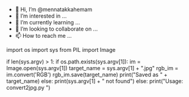 - 👋 Hi, I’m @mennatakkahemam
- 👀 I’m interested in ...
- 🌱 I’m currently learning ...
- 💞️ I’m looking to collaborate on ...
- 📫 How to reach me ...

<!---
mennatakkahemam/mennatakkahemam is a ✨ special ✨ repository because its `README.md` (this file) appears on your GitHub profile.
You can click the Preview link to take a look at your changes.
--->
import os
import sys
from PIL import Image

if len(sys.argv) > 1:
    if os.path.exists(sys.argv[1]):
        im = Image.open(sys.argv[1])
        target_name = sys.argv[1] + ".jpg"
        rgb_im = im.convert('RGB')
        rgb_im.save(target_name)
        print("Saved as " + target_name)
    else:
        print(sys.argv[1] + " not found")
else:
    print("Usage: convert2jpg.py <file>")
